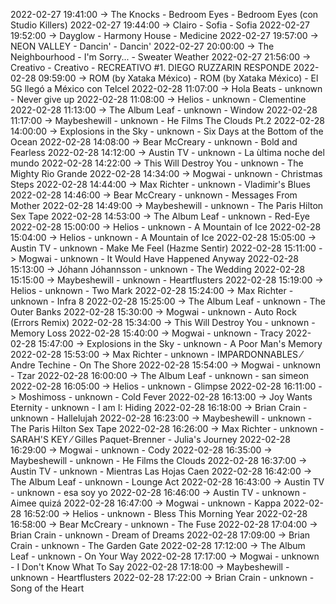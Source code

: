 2022-02-27 19:41:00 -> The Knocks - Bedroom Eyes - Bedroom Eyes (con Studio Killers)
2022-02-27 19:44:00 -> Clairo - Sofia - Sofia
2022-02-27 19:52:00 -> Dayglow - Harmony House - Medicine
2022-02-27 19:57:00 -> NEON VALLEY - Dancin' - Dancin'
2022-02-27 20:00:00 -> The Neighbourhood - I'm Sorry... - Sweater Weather
2022-02-27 21:56:00 -> Creativo - Creativo - RECREATIVO #1. DIEGO RUZZARIN RESPONDE
2022-02-28 09:59:00 -> ROM (by Xataka México) - ROM (by Xataka México) - El 5G llegó a México con Telcel
2022-02-28 11:07:00 -> Hola Beats - unknown - Never give up
2022-02-28 11:08:00 -> Helios - unknown - Clementine
2022-02-28 11:13:00 -> The Album Leaf - unknown - Window
2022-02-28 11:17:00 -> Maybeshewill - unknown - He Films The Clouds Pt.2
2022-02-28 14:00:00 -> Explosions in the Sky - unknown - Six Days at the Bottom of the Ocean
2022-02-28 14:08:00 -> Bear McCreary - unknown - Bold and Fearless
2022-02-28 14:12:00 -> Austin TV - unknown - La ùltima noche del mundo
2022-02-28 14:22:00 -> This Will Destroy You - unknown - The Mighty Rio Grande
2022-02-28 14:34:00 -> Mogwai - unknown - Christmas Steps
2022-02-28 14:44:00 -> Max Richter - unknown - Vladimir's Blues
2022-02-28 14:46:00 -> Bear McCreary - unknown - Messages From Mother
2022-02-28 14:49:00 -> Maybeshewill - unknown - The Paris Hilton Sex Tape
2022-02-28 14:53:00 -> The Album Leaf - unknown - Red-Eye
2022-02-28 15:00:00 -> Helios - unknown - A Mountain of Ice
2022-02-28 15:04:00 -> Helios - unknown - A Mountain of Ice
2022-02-28 15:05:00 -> Austin TV - unknown - Make Me Feel (Hazme Sentir)
2022-02-28 15:11:00 -> Mogwai - unknown - It Would Have Happened Anyway
2022-02-28 15:13:00 -> Jóhann Jóhannsson - unknown - The Wedding
2022-02-28 15:15:00 -> Maybeshewill - unknown - Heartflusters
2022-02-28 15:19:00 -> Helios - unknown - Two Mark
2022-02-28 15:24:00 -> Max Richter - unknown - Infra 8
2022-02-28 15:25:00 -> The Album Leaf - unknown - The Outer Banks
2022-02-28 15:30:00 -> Mogwai - unknown - Auto Rock (Errors Remix)
2022-02-28 15:34:00 -> This Will Destroy You - unknown - Memory Loss
2022-02-28 15:40:00 -> Mogwai - unknown - Tracy
2022-02-28 15:47:00 -> Explosions in the Sky - unknown - A Poor Man's Memory
2022-02-28 15:53:00 -> Max Richter - unknown - IMPARDONNABLES ⁄ Andre Techine - On The Shore
2022-02-28 15:54:00 -> Mogwai - unknown - Tzar
2022-02-28 16:00:00 -> The Album Leaf - unknown - san simeon
2022-02-28 16:05:00 -> Helios - unknown - Glimpse
2022-02-28 16:11:00 -> Moshimoss - unknown - Cold Fever
2022-02-28 16:13:00 -> Joy Wants Eternity - unknown - I am I: Hiding
2022-02-28 16:18:00 -> Brian Crain - unknown - Hallelujah
2022-02-28 16:23:00 -> Maybeshewill - unknown - The Paris Hilton Sex Tape
2022-02-28 16:26:00 -> Max Richter - unknown - SARAH'S KEY ⁄ Gilles Paquet-Brenner - Julia's Journey
2022-02-28 16:29:00 -> Mogwai - unknown - Cody
2022-02-28 16:35:00 -> Maybeshewill - unknown - He Films the Clouds
2022-02-28 16:37:00 -> Austin TV - unknown - Mientras Las Hojas Caen
2022-02-28 16:42:00 -> The Album Leaf - unknown - Lounge Act
2022-02-28 16:43:00 -> Austin TV - unknown - esa soy yo
2022-02-28 16:46:00 -> Austin TV - unknown - Aimee quizá
2022-02-28 16:47:00 -> Mogwai - unknown - Kappa
2022-02-28 16:52:00 -> Helios - unknown - Bless This Morning Year
2022-02-28 16:58:00 -> Bear McCreary - unknown - The Fuse
2022-02-28 17:04:00 -> Brian Crain - unknown - Dream of Dreams
2022-02-28 17:09:00 -> Brian Crain - unknown - The Garden Gate
2022-02-28 17:12:00 -> The Album Leaf - unknown - On Your Way
2022-02-28 17:17:00 -> Mogwai - unknown - I Don't Know What To Say
2022-02-28 17:18:00 -> Maybeshewill - unknown - Heartflusters
2022-02-28 17:22:00 -> Brian Crain - unknown - Song of the Heart
